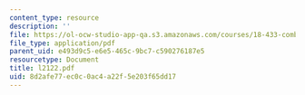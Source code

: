 ```yaml
---
content_type: resource
description: ''
file: https://ol-ocw-studio-app-qa.s3.amazonaws.com/courses/18-433-combinatorial-optimization-fall-2003/8d2afe77ec0c0ac4a22f5e203f65dd17_l2122.pdf
file_type: application/pdf
parent_uid: e493d9c5-e6e5-465c-9bc7-c590276187e5
resourcetype: Document
title: l2122.pdf
uid: 8d2afe77-ec0c-0ac4-a22f-5e203f65dd17
---
```

